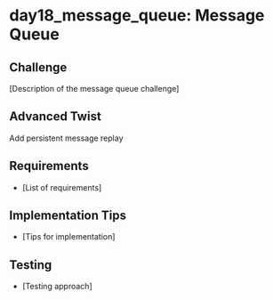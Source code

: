 # day18_message_queue: Message Queue

## Challenge
[Description of the message queue challenge]

## Advanced Twist
Add persistent message replay

## Requirements
- [List of requirements]

## Implementation Tips
- [Tips for implementation]

## Testing
- [Testing approach]

